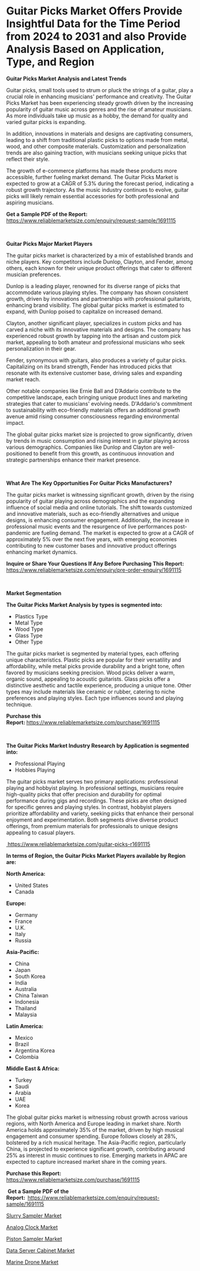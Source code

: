 <p><h1>Guitar Picks Market Offers Provide Insightful Data for the Time Period from 2024 to 2031 and also Provide Analysis Based on Application, Type, and Region</h1></p><p><strong>Guitar Picks Market Analysis and Latest Trends</strong></p>
<p><p>Guitar picks, small tools used to strum or pluck the strings of a guitar, play a crucial role in enhancing musicians' performance and creativity. The Guitar Picks Market has been experiencing steady growth driven by the increasing popularity of guitar music across genres and the rise of amateur musicians. As more individuals take up music as a hobby, the demand for quality and varied guitar picks is expanding. </p><p>In addition, innovations in materials and designs are captivating consumers, leading to a shift from traditional plastic picks to options made from metal, wood, and other composite materials. Customization and personalization trends are also gaining traction, with musicians seeking unique picks that reflect their style. </p><p>The growth of e-commerce platforms has made these products more accessible, further fueling market demand. The Guitar Picks Market is expected to grow at a CAGR of 5.3% during the forecast period, indicating a robust growth trajectory. As the music industry continues to evolve, guitar picks will likely remain essential accessories for both professional and aspiring musicians.</p></p>
<p><strong>Get a Sample PDF of the Report:&nbsp;</strong> <a href="https://www.reliablemarketsize.com/enquiry/request-sample/1691115?utm_campaign=1553&utm_medium=2&utm_source=Github&utm_content=ia&utm_term=19102024&utm_id=guitar-picks">https://www.reliablemarketsize.com/enquiry/request-sample/1691115</a></p>
<p>&nbsp;</p>
<p><strong>Guitar Picks Major Market Players</strong></p>
<p><p>The guitar picks market is characterized by a mix of established brands and niche players. Key competitors include Dunlop, Clayton, and Fender, among others, each known for their unique product offerings that cater to different musician preferences.</p><p>Dunlop is a leading player, renowned for its diverse range of picks that accommodate various playing styles. The company has shown consistent growth, driven by innovations and partnerships with professional guitarists, enhancing brand visibility. The global guitar picks market is estimated to expand, with Dunlop poised to capitalize on increased demand.</p><p>Clayton, another significant player, specializes in custom picks and has carved a niche with its innovative materials and designs. The company has experienced robust growth by tapping into the artisan and custom pick market, appealing to both amateur and professional musicians who seek personalization in their gear.</p><p>Fender, synonymous with guitars, also produces a variety of guitar picks. Capitalizing on its brand strength, Fender has introduced picks that resonate with its extensive customer base, driving sales and expanding market reach.</p><p>Other notable companies like Ernie Ball and D’Addario contribute to the competitive landscape, each bringing unique product lines and marketing strategies that cater to musicians' evolving needs. D'Addario's commitment to sustainability with eco-friendly materials offers an additional growth avenue amid rising consumer consciousness regarding environmental impact.</p><p>The global guitar picks market size is projected to grow significantly, driven by trends in music consumption and rising interest in guitar playing across various demographics. Companies like Dunlop and Clayton are well-positioned to benefit from this growth, as continuous innovation and strategic partnerships enhance their market presence.</p></p>
<p>&nbsp;</p>
<p><strong>What Are The Key Opportunities For Guitar Picks Manufacturers?</strong></p>
<p><p>The guitar picks market is witnessing significant growth, driven by the rising popularity of guitar playing across demographics and the expanding influence of social media and online tutorials. The shift towards customized and innovative materials, such as eco-friendly alternatives and unique designs, is enhancing consumer engagement. Additionally, the increase in professional music events and the resurgence of live performances post-pandemic are fueling demand. The market is expected to grow at a CAGR of approximately 5% over the next five years, with emerging economies contributing to new customer bases and innovative product offerings enhancing market dynamics.</p></p>
<p><strong>Inquire or Share Your Questions If Any Before Purchasing This Report:</strong> <a href="https://www.reliablemarketsize.com/enquiry/pre-order-enquiry/1691115?utm_campaign=1553&utm_medium=2&utm_source=Github&utm_content=ia&utm_term=19102024&utm_id=guitar-picks">https://www.reliablemarketsize.com/enquiry/pre-order-enquiry/1691115</a></p>
<p>&nbsp;</p>
<p><strong>Market Segmentation</strong></p>
<p><strong>The Guitar Picks Market Analysis by types is segmented into:</strong></p>
<p><ul><li>Plastics Type</li><li>Metal Type</li><li>Wood Type</li><li>Glass Type</li><li>Other Type</li></ul></p>
<p><p>The guitar picks market is segmented by material types, each offering unique characteristics. Plastic picks are popular for their versatility and affordability, while metal picks provide durability and a bright tone, often favored by musicians seeking precision. Wood picks deliver a warm, organic sound, appealing to acoustic guitarists. Glass picks offer a distinctive aesthetic and tactile experience, producing a unique tone. Other types may include materials like ceramic or rubber, catering to niche preferences and playing styles. Each type influences sound and playing technique.</p></p>
<p><strong>Purchase this Report:&nbsp;</strong><a href="https://www.reliablemarketsize.com/purchase/1691115?utm_campaign=1553&utm_medium=2&utm_source=Github&utm_content=ia&utm_term=19102024&utm_id=guitar-picks">https://www.reliablemarketsize.com/purchase/1691115</a></p>
<p>&nbsp;</p>
<p><strong>The Guitar Picks Market Industry Research by Application is segmented into:</strong></p>
<p><ul><li>Professional Playing</li><li>Hobbies Playing</li></ul></p>
<p><p>The guitar picks market serves two primary applications: professional playing and hobbyist playing. In professional settings, musicians require high-quality picks that offer precision and durability for optimal performance during gigs and recordings. These picks are often designed for specific genres and playing styles. In contrast, hobbyist players prioritize affordability and variety, seeking picks that enhance their personal enjoyment and experimentation. Both segments drive diverse product offerings, from premium materials for professionals to unique designs appealing to casual players.</p></p>
<p><a href="https://www.reliablemarketsize.com/guitar-picks-r1691115?utm_campaign=1553&utm_medium=2&utm_source=Github&utm_content=ia&utm_term=19102024&utm_id=guitar-picks">&nbsp;https://www.reliablemarketsize.com/guitar-picks-r1691115</a></p>
<p><strong>In terms of Region, the Guitar Picks Market Players available by Region are:</strong></p>
<p>
    <p> <strong> North America: </strong>
        <ul>
            <li>United States</li>
            <li>Canada</li>
        </ul>
        </p> 
    <p> <strong> Europe: </strong>
        <ul>
            <li>Germany</li>
            <li>France</li>
            <li>U.K.</li>
            <li>Italy</li>
            <li>Russia</li>
        </ul>
        </p> 
    <p> <strong> Asia-Pacific: </strong>
        <ul>
            <li>China</li>
            <li>Japan</li>
            <li>South Korea</li>
            <li>India</li>
            <li>Australia</li>
            <li>China Taiwan</li>
            <li>Indonesia</li>
            <li>Thailand</li>
            <li>Malaysia</li>
        </ul>
        </p> 
    <p> <strong> Latin America: </strong>
        <ul>
            <li>Mexico</li>
            <li>Brazil</li>
            <li>Argentina Korea</li>
            <li>Colombia</li>
        </ul>
        </p> 
    <p> <strong> Middle East & Africa: </strong>
        <ul>
            <li>Turkey</li>
            <li>Saudi</li>
            <li>Arabia</li>
            <li>UAE</li>
            <li>Korea</li>
        </ul>
    </p>
    </p>
<p><p>The global guitar picks market is witnessing robust growth across various regions, with North America and Europe leading in market share. North America holds approximately 35% of the market, driven by high musical engagement and consumer spending. Europe follows closely at 28%, bolstered by a rich musical heritage. The Asia-Pacific region, particularly China, is projected to experience significant growth, contributing around 25% as interest in music continues to rise. Emerging markets in APAC are expected to capture increased market share in the coming years.</p></p>
<p><strong>Purchase this Report: </strong><a href="https://www.reliablemarketsize.com/purchase/1691115?utm_campaign=1553&utm_medium=2&utm_source=Github&utm_content=ia&utm_term=19102024&utm_id=guitar-picks">https://www.reliablemarketsize.com/purchase/1691115</a></p>
<p>&nbsp;<strong>Get a Sample PDF of the Report:&nbsp;&nbsp;</strong><a href="https://www.reliablemarketsize.com/enquiry/request-sample/1691115?utm_campaign=1553&utm_medium=2&utm_source=Github&utm_content=ia&utm_term=19102024&utm_id=guitar-picks">https://www.reliablemarketsize.com/enquiry/request-sample/1691115</a></p>
<p><strong></strong></p>
<p><p><a href="https://issuu.com/reportprime-2/docs/slurry-sampler-market-size-2030.ppt_414ca633392c1c?utm_campaign=1553&utm_medium=2&utm_source=Github&utm_content=ia&utm_term=19102024&utm_id=guitar-picks">Slurry Sampler Market</a></p><p><a href="https://www.linkedin.com/pulse/analog-clock-market-transformation-comparative-analysis-nb9oe?utm_campaign=1553&utm_medium=2&utm_source=Github&utm_content=ia&utm_term=19102024&utm_id=guitar-picks">Analog Clock Market</a></p><p><a href="https://issuu.com/reportprime-2/docs/piston-sampler-market-size-2030.ppt_cde25cd1235976?utm_campaign=1553&utm_medium=2&utm_source=Github&utm_content=ia&utm_term=19102024&utm_id=guitar-picks">Piston Sampler Market</a></p><p><a href="https://www.linkedin.com/pulse/data-server-cabinet-market-size-share-analysis-growth-4zt6e?utm_campaign=1553&utm_medium=2&utm_source=Github&utm_content=ia&utm_term=19102024&utm_id=guitar-picks">Data Server Cabinet Market</a></p><p><a href="https://www.linkedin.com/pulse/global-marine-drone-market-trends-innovations-forward-looking-w3oyf?utm_campaign=1553&utm_medium=2&utm_source=Github&utm_content=ia&utm_term=19102024&utm_id=guitar-picks">Marine Drone Market</a></p></p>